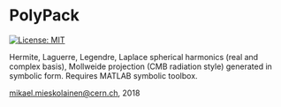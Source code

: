 # PolyPack
[![License: MIT](https://img.shields.io/badge/License-MIT-yellow.svg)](https://opensource.org/licenses/MIT)

Hermite, Laguerre, Legendre, Laplace spherical harmonics (real and complex basis), Mollweide projection (CMB radiation style) generated in symbolic form. Requires MATLAB symbolic toolbox.

mikael.mieskolainen@cern.ch, 2018
